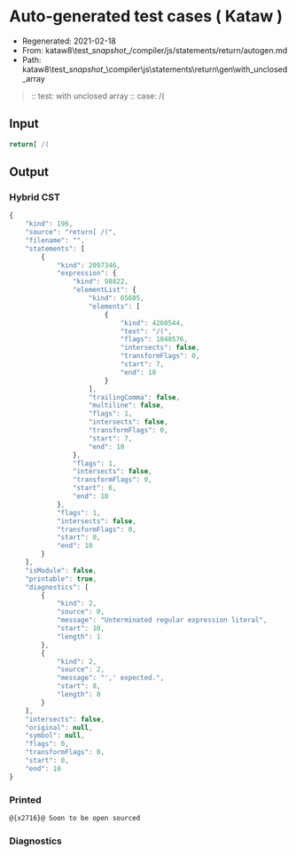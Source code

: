 # Auto-generated test cases ( Kataw )
- Regenerated: 2021-02-18
- From: kataw8\test\__snapshot__/compiler/js/statements/return/autogen.md
- Path: kataw8\test\__snapshot__\compiler\js\statements\return\gen\with_unclosed_array
> :: test: with unclosed array
> :: case: /(
## Input

`````js
return[ /(
`````

## Output

### Hybrid CST


```javascript
{
    "kind": 196,
    "source": "return[ /(",
    "filename": "",
    "statements": [
        {
            "kind": 2097346,
            "expression": {
                "kind": 98822,
                "elementList": {
                    "kind": 65605,
                    "elements": [
                        {
                            "kind": 4260544,
                            "text": "/(",
                            "flags": 1048576,
                            "intersects": false,
                            "transformFlags": 0,
                            "start": 7,
                            "end": 10
                        }
                    ],
                    "trailingComma": false,
                    "multiline": false,
                    "flags": 1,
                    "intersects": false,
                    "transformFlags": 0,
                    "start": 7,
                    "end": 10
                },
                "flags": 1,
                "intersects": false,
                "transformFlags": 0,
                "start": 6,
                "end": 10
            },
            "flags": 1,
            "intersects": false,
            "transformFlags": 0,
            "start": 0,
            "end": 10
        }
    ],
    "isModule": false,
    "printable": true,
    "diagnostics": [
        {
            "kind": 2,
            "source": 0,
            "message": "Unterminated regular expression literal",
            "start": 10,
            "length": 1
        },
        {
            "kind": 2,
            "source": 2,
            "message": "',' expected.",
            "start": 8,
            "length": 0
        }
    ],
    "intersects": false,
    "original": null,
    "symbol": null,
    "flags": 0,
    "transformFlags": 0,
    "start": 0,
    "end": 10
}
```

  
### Printed


```javascript
@{x2716}@ Soon to be open sourced
```

  
### Diagnostics


```javascript

```

